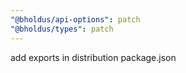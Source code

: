 ```yaml
---
"@bholdus/api-options": patch
"@bholdus/types": patch
---
```


add exports in distribution package.json
